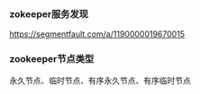 ### zokeeper服务发现

https://segmentfault.com/a/1190000019670015

### zookeeper节点类型

永久节点、临时节点、有序永久节点、有序临时节点